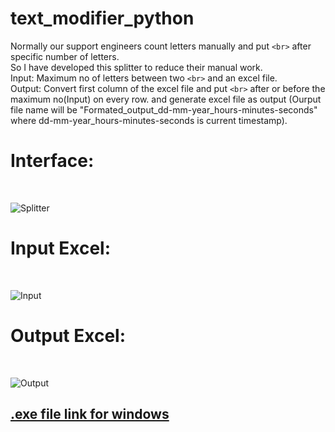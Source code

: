 # text_modifier_python


Normally our support engineers count letters manually and put `<br>` after specific number of letters. <br>
So I have developed this splitter to reduce their manual work.<br>
Input: Maximum no of letters between two `<br>` and an excel file.<br>
Output: Convert first column of the excel file and put `<br>` after or before the maximum no(Input) on every row. and generate excel file as output (Ourput file name will be "Formated_output_dd-mm-year_hours-minutes-seconds" where dd-mm-year_hours-minutes-seconds is current timestamp). 
<br>

<h1>Interface:</h1><br>

![Splitter](https://user-images.githubusercontent.com/23745270/159394615-1fed6218-2114-429c-b522-e00d13547cd2.JPG)


  <h1>Input Excel:</h1><br>
  
![Input](https://user-images.githubusercontent.com/23745270/159394828-bcb02a94-6c32-4f95-a216-6e8efbed7313.JPG)


  
<h1>Output Excel:</h1><br>


![Output](https://user-images.githubusercontent.com/23745270/159394902-371220bb-3941-4262-94d3-ef6b1eb77b1d.JPG)



<h2>
<a href="https://github.com/CSEKU160212/text_modifier_python/raw/main/V3/dist/SentenceFormatter_Excel_File_v3.exe">.exe file link for windows</a>
</h2>
